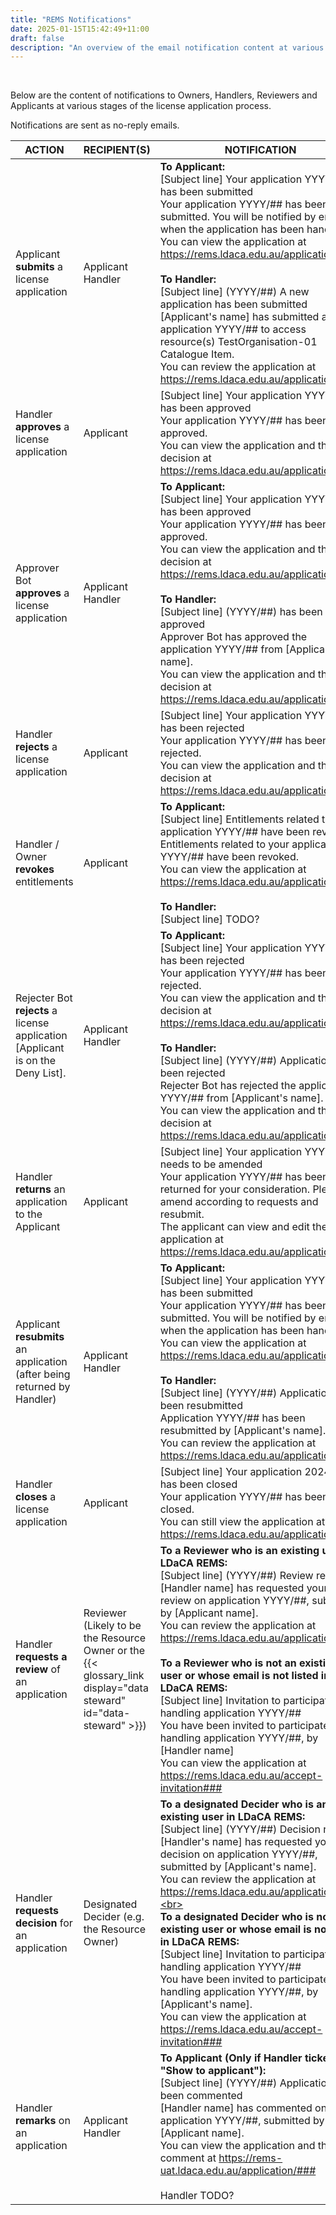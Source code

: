 ```yaml
---
title: "REMS Notifications"
date: 2025-01-15T15:42:49+11:00
draft: false
description: "An overview of the email notification content at various stages of the license application process."
---
```


<br>

Below are the content of notifications to Owners, Handlers, Reviewers and Applicants at various stages of the license application process.

Notifications are sent as no-reply emails.

| ACTION                                                                          | RECIPIENT(S)                                                                                                     | NOTIFICATION                                                                                                                                                                                                                                                                                                                                                                                                                                                                                                                                                                                                                                                                      |
| ------------------------------------------------------------------------------- | ---------------------------------------------------------------------------------------------------------------- | --------------------------------------------------------------------------------------------------------------------------------------------------------------------------------------------------------------------------------------------------------------------------------------------------------------------------------------------------------------------------------------------------------------------------------------------------------------------------------------------------------------------------------------------------------------------------------------------------------------------------------------------------------------------------------- |
| Applicant **submits** a license application                                     | Applicant<br>Handler                                                                                             | **To Applicant:**<br>[Subject line] Your application YYYY/## has been submitted<br>Your application YYYY/## has been submitted. You will be notified by email when the application has been handled.<br>You can view the application at https://rems.ldaca.edu.au/application/###<br><br>**To Handler:**<br>[Subject line] (YYYY/##) A new application has been submitted<br>[Applicant's name] has submitted a new application YYYY/## to access resource(s) TestOrganisation-01 Catalogue Item.<br>You can review the application at https://rems.ldaca.edu.au/application/###                                                                                                  |
| Handler **approves** a license application                                      | Applicant                                                                                                        | [Subject line] Your application YYYY/## has been approved<br>Your application YYYY/## has been approved.<br>You can view the application and the decision at https://rems.ldaca.edu.au/application/###                                                                                                                                                                                                                                                                                                                                                                                                                                                                            |
| Approver Bot **approves** a license application                                 | Applicant<br>Handler                                                                                             | **To Applicant:**<br>[Subject line] Your application YYYY/## has been approved<br>Your application YYYY/## has been approved.<br>You can view the application and the decision at https://rems.ldaca.edu.au/application/###<br><br>**To Handler:**<br>[Subject line] (YYYY/##) has been approved<br>Approver Bot has approved the application YYYY/## from [Applicant's name].<br>You can view the application and the decision at https://rems.ldaca.edu.au/application/###                                                                                                                                                                                                      |
| Handler **rejects** a license application                                       | Applicant                                                                                                        | [Subject line] Your application YYYY/## has been rejected<br>Your application YYYY/## has been rejected.<br>You can view the application and the decision at https://rems.ldaca.edu.au/application/###                                                                                                                                                                                                                                                                                                                                                                                                                                                                            |
| Handler / Owner **revokes** entitlements                                        | Applicant                                                                                                        | **To Applicant:**<br>[Subject line] Entitlements related to your application YYYY/## have been revoked<br>Entitlements related to your application YYYY/## have been revoked.<br>You can view the application at https://rems.ldaca.edu.au/application/###<br><br>**To Handler:**<br>[Subject line] TODO?                                                                                                                                                                                                                                                                                                                                                                         |
| Rejecter Bot **rejects** a license application [Applicant is on the Deny List]. | Applicant<br>Handler                                                                                             | **To Applicant:**<br>[Subject line] Your application YYYY/## has been rejected<br>Your application YYYY/## has been rejected.<br>You can view the application and the decision at https://rems.ldaca.edu.au/application/###<br><br>**To Handler:**<br>[Subject line] (YYYY/##) Application has been rejected<br>Rejecter Bot has rejected the application YYYY/## from [Applicant's name].<br>You can view the application and the decision at https://rems.ldaca.edu.au/application/###                                                                                                                                                                                          |
| Handler **returns** an application to the Applicant                             | Applicant                                                                                                        | [Subject line] Your application YYYY/## needs to be amended<br>Your application YYYY/## has been returned for your consideration. Please, amend according to requests and resubmit.<br>The applicant can view and edit the application at https://rems.ldaca.edu.au/application/#                                                                                                                                                                                                                                                                                                                                                                                                 |
| Applicant **resubmits** an application (after being returned by Handler)        | Applicant<br>Handler                                                                                             | **To Applicant:**<br>[Subject line] Your application YYYY/## has been submitted<br>Your application YYYY/## has been submitted. You will be notified by email when the application has been handled.<br>You can view the application at https://rems.ldaca.edu.au/application/###<br><br>**To Handler:**<br>[Subject line] (YYYY/##) Application has been resubmitted<br>Application YYYY/## has been resubmitted by [Applicant's name].<br>You can review the application at https://rems.ldaca.edu.au/application/###                                                                                                                                                           |
| Handler **closes** a license application                                        | Applicant                                                                                                        | [Subject line] Your application 2024/35 has been closed<br>Your application YYYY/## has been closed.<br>You can still view the application at https://rems.ldaca.edu.au/application/###                                                                                                                                                                                                                                                                                                                                                                                                                                                                                           |
| Handler **requests a review** of an application                                 | Reviewer (Likely to be the Resource Owner or the {{< glossary_link display="data steward" id="data-steward" >}}) | **To a Reviewer who is an existing user in LDaCA REMS:**<br>[Subject line] (YYYY/##) Review request<br>[Handler name] has requested your review on application YYYY/##, submitted by [Applicant name].<br>You can review the application at https://rems.ldaca.edu.au/application/###<br><br>**To a Reviewer who is not an existing user or whose email is not listed in LDaCA REMS:**<br>[Subject line] Invitation to participate in handling application YYYY/##<br>You have been invited to participate in handling application YYYY/##, by [Handler name]<br>You can view the application at https://rems.ldaca.edu.au/accept-invitation###                                   |
| Handler **requests decision** for an application                                | Designated Decider (e.g. the Resource Owner)                                                                     | **To a designated Decider who is an existing user in LDaCA REMS:**<br>[Subject line] (YYYY/##) Decision request<br>[Handler's name] has requested your decision on application YYYY/##, submitted by [Applicant's name].<br>You can review the application at https://rems.ldaca.edu.au/application/###.<br><br>**To a designated Decider who is not an existing user or whose email is not listed in LDaCA REMS:**<br>[Subject line] Invitation to participate in handling application YYYY/##<br>You have been invited to participate in handling application YYYY/##, by [Applicant's name].<br>You can view the application at https://rems.ldaca.edu.au/accept-invitation### |
| Handler **remarks** on an application                                           | Applicant<br>Handler                                                                                             | **To Applicant (Only if Handler ticked "Show to applicant"):**<br>[Subject line] (YYYY/##) Application has been commented<br>[Handler name] has commented on your application YYYY/##, submitted by [Applicant name].<br>You can view the application and the comment at https://rems-uat.ldaca.edu.au/application/###<br><br>Handler TODO?                                                                                                                                                                                                                                                                                                                                       |
